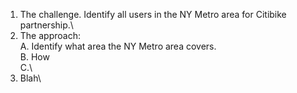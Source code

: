1. The challenge. Identify all users in the NY Metro area for Citibike partnership.\
2. The approach:\
  A. Identify what area the NY Metro area covers.\
  B. How \
  C.\
3. Blah\

